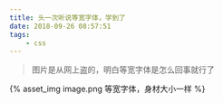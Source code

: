 ```yaml
---
title: 头一次听说等宽字体，学到了
date: 2018-09-26 08:57:51
tags:
	- css
---
```


> 图片是从网上盗的，明白等宽字体是怎么回事就行了

{% asset_img image.png 等宽字体，身材大小一样  %}

